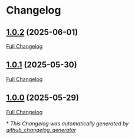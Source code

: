 # Changelog

## [1.0.2](https://github.com/GameFrameX/com.gameframex.unity.advertisement.douyinminigame/tree/1.0.2) (2025-06-01)

[Full Changelog](https://github.com/GameFrameX/com.gameframex.unity.advertisement.douyinminigame/compare/1.0.1...1.0.2)

## [1.0.1](https://github.com/GameFrameX/com.gameframex.unity.advertisement.douyinminigame/tree/1.0.1) (2025-05-30)

[Full Changelog](https://github.com/GameFrameX/com.gameframex.unity.advertisement.douyinminigame/compare/1.0.0...1.0.1)

## [1.0.0](https://github.com/GameFrameX/com.gameframex.unity.advertisement.douyinminigame/tree/1.0.0) (2025-05-29)

[Full Changelog](https://github.com/GameFrameX/com.gameframex.unity.advertisement.douyinminigame/compare/9e8bb057aeb66a4493ba7308e1091beb770184bf...1.0.0)



\* *This Changelog was automatically generated by [github_changelog_generator](https://github.com/github-changelog-generator/github-changelog-generator)*
